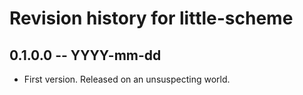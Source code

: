# Revision history for little-scheme

## 0.1.0.0 -- YYYY-mm-dd

* First version. Released on an unsuspecting world.
